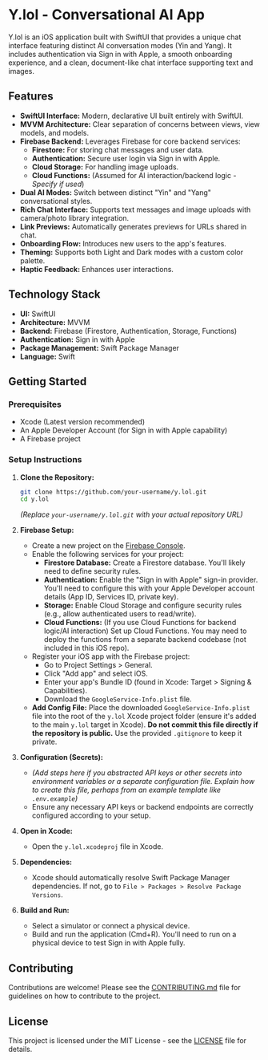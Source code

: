 # Y.lol - Conversational AI App

Y.lol is an iOS application built with SwiftUI that provides a unique chat interface featuring distinct AI conversation modes (Yin and Yang). It includes authentication via Sign in with Apple, a smooth onboarding experience, and a clean, document-like chat interface supporting text and images.

<!-- Optional: Add a screenshot or GIF here -->
<!-- ![App Screenshot](path/to/screenshot.png) -->

## Features

*   **SwiftUI Interface:** Modern, declarative UI built entirely with SwiftUI.
*   **MVVM Architecture:** Clear separation of concerns between views, view models, and models.
*   **Firebase Backend:** Leverages Firebase for core backend services:
    *   **Firestore:** For storing chat messages and user data.
    *   **Authentication:** Secure user login via Sign in with Apple.
    *   **Cloud Storage:** For handling image uploads.
    *   **Cloud Functions:** (Assumed for AI interaction/backend logic - *Specify if used*)
*   **Dual AI Modes:** Switch between distinct "Yin" and "Yang" conversational styles.
*   **Rich Chat Interface:** Supports text messages and image uploads with camera/photo library integration.
*   **Link Previews:** Automatically generates previews for URLs shared in chat.
*   **Onboarding Flow:** Introduces new users to the app's features.
*   **Theming:** Supports both Light and Dark modes with a custom color palette.
*   **Haptic Feedback:** Enhances user interactions.

## Technology Stack

*   **UI:** SwiftUI
*   **Architecture:** MVVM
*   **Backend:** Firebase (Firestore, Authentication, Storage, Functions)
*   **Authentication:** Sign in with Apple
*   **Package Management:** Swift Package Manager
*   **Language:** Swift

## Getting Started

### Prerequisites

*   Xcode (Latest version recommended)
*   An Apple Developer Account (for Sign in with Apple capability)
*   A Firebase project

### Setup Instructions

1.  **Clone the Repository:**
    ```bash
    git clone https://github.com/your-username/y.lol.git
    cd y.lol
    ```
    *(Replace `your-username/y.lol.git` with your actual repository URL)*

2.  **Firebase Setup:**
    *   Create a new project on the [Firebase Console](https://console.firebase.google.com/).
    *   Enable the following services for your project:
        *   **Firestore Database:** Create a Firestore database. You'll likely need to define security rules.
        *   **Authentication:** Enable the "Sign in with Apple" sign-in provider. You'll need to configure this with your Apple Developer account details (App ID, Services ID, private key).
        *   **Storage:** Enable Cloud Storage and configure security rules (e.g., allow authenticated users to read/write).
        *   **Cloud Functions:** (If you use Cloud Functions for backend logic/AI interaction) Set up Cloud Functions. You may need to deploy the functions from a separate backend codebase (not included in this iOS repo).
    *   Register your iOS app with the Firebase project:
        *   Go to Project Settings > General.
        *   Click "Add app" and select iOS.
        *   Enter your app's Bundle ID (found in Xcode: Target > Signing & Capabilities).
        *   Download the `GoogleService-Info.plist` file.
    *   **Add Config File:** Place the downloaded `GoogleService-Info.plist` file into the root of the `y.lol` Xcode project folder (ensure it's added to the main `y.lol` target in Xcode). **Do not commit this file directly if the repository is public.** Use the provided `.gitignore` to keep it private.

3.  **Configuration (Secrets):**
    *   *(Add steps here if you abstracted API keys or other secrets into environment variables or a separate configuration file. Explain how to create this file, perhaps from an example template like `.env.example`)*
    *   Ensure any necessary API keys or backend endpoints are correctly configured according to your setup.

4.  **Open in Xcode:**
    *   Open the `y.lol.xcodeproj` file in Xcode.

5.  **Dependencies:**
    *   Xcode should automatically resolve Swift Package Manager dependencies. If not, go to `File > Packages > Resolve Package Versions`.

6.  **Build and Run:**
    *   Select a simulator or connect a physical device.
    *   Build and run the application (Cmd+R). You'll need to run on a physical device to test Sign in with Apple fully.

## Contributing

Contributions are welcome! Please see the [CONTRIBUTING.md](CONTRIBUTING.md) file for guidelines on how to contribute to the project.

## License

This project is licensed under the MIT License - see the [LICENSE](LICENSE) file for details. 